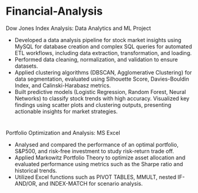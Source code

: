# Financial-Analysis

Dow Jones Index Analysis: Data Analytics and ML Project
- Developed a data analysis pipeline for stock market insights using MySQL for database creation and complex SQL queries for automated ETL workflows, including data extraction, transformation, and loading.
- Performed data cleaning, normalization, and validation to ensure datasets.
- Applied clustering algorithms (DBSCAN, Agglomerative Clustering) for data segmentation, evaluated using Silhouette Score, Davies-Bouldin Index, and Calinski-Harabasz metrics.
- Built predictive models (Logistic Regression, Random Forest, Neural Networks) to classify stock trends with high accuracy. Visualized key findings using scatter plots and clustering outputs, presenting actionable insights for market strategies.

#

Portfolio Optimization and Analysis: MS Excel
- Analysed and compared the performance of an optimal portfolio, S&P500, and risk-free investment to study risk-return trade off.
- Applied Markowitz Portfolio Theory to optimize asset allocation and evaluated performance using metrics such as the Sharpe ratio and historical trends.
- Utilized Excel functions such as PIVOT TABLES, MMULT, nested IF-AND/OR, and INDEX-MATCH for scenario analysis. 
